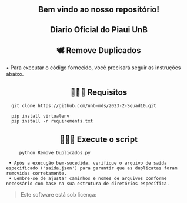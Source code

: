 <div align="center">
  <h2>Bem vindo ao nosso repositório! </h2>
</div> 

<div align="center">
  <h2>Diario Oficial do Piaui UnB </h2>
</div> 

<div align="center">
  <h2>🕊 Remove Duplicados </h2>
</div> 

 • Para executar o código fornecido, você precisará seguir as instruções abaixo.

<div align="center">
  <h2>👩🏾‍💻 Requisitos </h2>
</div> 

      git clone https://github.com/unb-mds/2023-2-Squad10.git   
      
      pip install virtualenv
      pip install -r requirements.txt

<div align="center">
  <h2>👩🏾‍💻 Execute o script </h2>
</div> 

         python Remove Duplicados.py

     • Após a execução bem-sucedida, verifique o arquivo de saída especificado ('saida.json') para garantir que as duplicatas foram removidas corretamente.
     • Lembre-se de ajustar caminhos e nomes de arquivos conforme necessário com base na sua estrutura de diretórios específica.
 
    
<blockquote>
   <p>Este software está sob licença:</p>
</blockquote>
